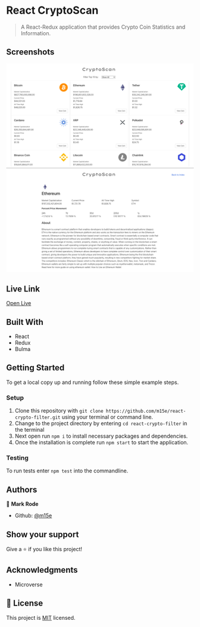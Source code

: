 # React CryptoScan

> A React-Redux application that provides Crypto Coin Statistics and Information.

## Screenshots

![](./screenshots/screen-home.png)
![](./screenshots/screen-coin.png)

## Live Link

[Open Live](https://crypto-react-scanr.herokuapp.com/)

## Built With

- React
- Redux
- Bulma

## Getting Started

To get a local copy up and running follow these simple example steps.

### Setup

1.  Clone this repository with
    `git clone https://github.com/m15e/react-crypto-filter.git` using your terminal or command line.
2.  Change to the project directory by entering `cd react-crypto-filter` in the terminal
3.  Next open run `npm i` to install necessary packages and dependencies.
4.  Once the installation is complete run `npm start` to start the application.

### Testing

To run tests enter `npm test` into the commandline.

## Authors

👤 **Mark Rode**

- Github: [@m15e](https://github.com/m15e)

## Show your support

Give a ⭐️ if you like this project!

## Acknowledgments

- Microverse

## 📝 License

This project is [MIT](lic.url) licensed.
